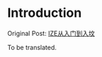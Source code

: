 # Introduction

Original Post: [IZE从入门到入坟](https://www.bilibili.com/read/readlist/rl191642) 

To be translated.